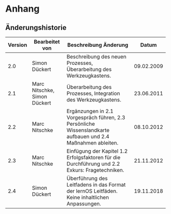 # Anhang
## Änderungshistorie
| Version | Bearbeitet von | Beschreibung Änderung | Datum |
|---------|----------------|-----------------------|-------|
| 2.0 | Simon Dückert | Beschreibung des neuen Prozesses, Überarbeitung des Werkzeugkastens. | 09.02.2009 |
| 2.1 | Marc Nitschke, Simon Dückert | Überarbeitung des Prozesses, Integration des Werkzeugkastens. | 23.06.2011 |
| 2.2 | Marc Nitschke | Ergänzungen in 2.1 Vorgespräch führen, 2.3 Persönliche Wissenslandkarte aufbauen und 2.4 Maßnahmen ableiten. | 08.10.2012 |
| 2.3 | Marc Nitschke | Einfügung der Kapitel 1.2 Erfolgsfaktoren für die Durchführung und 2.2 Exkurs: Fragetechniken. | 21.11.2012 |
| 2.4 | Simon Dückert | Überführung des Leitfadens in das Format der lernOS Leitfäden. Keine inhaltlichen Anpassungen. | 19.11.2018 |
